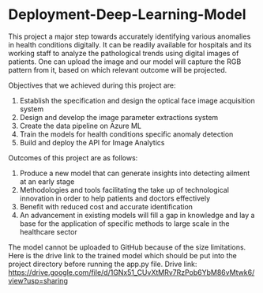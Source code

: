 # Deployment-Deep-Learning-Model

This project a major step towards accurately identifying various anomalies in health conditions digitally. It can be readily available for hospitals and its working staff to analyze the pathological trends using digital images of patients. One can upload the image and our model will capture the RGB pattern from it, based on which relevant outcome will be projected.


Objectives that we achieved during this project are:

1. Establish the specification and design the optical face image acquisition system
2. Design and develop the image parameter extractions system
3. Create the data pipeline on Azure ML
4. Train the models for health conditions specific anomaly detection
5. Build and deploy the API for Image Analytics


Outcomes of this project are as follows:

1. Produce a new model that can generate insights into detecting ailment at an early stage
2. Methodologies and tools facilitating the take up of technological innovation in order to help patients and doctors effectively
3. Benefit with reduced cost and accurate identification
4. An advancement in existing models will fill a gap in knowledge and lay a base for the application of specific methods to large scale in the healthcare sector

The model cannot be uploaded to GitHub because of the size limitations. Here is the drive link to the trained model which should be put into the project directory before running the app.py file. Drive link: https://drive.google.com/file/d/1GNx51_CUvXtMRv7RzPob6YbM86vMtwk6/view?usp=sharing
